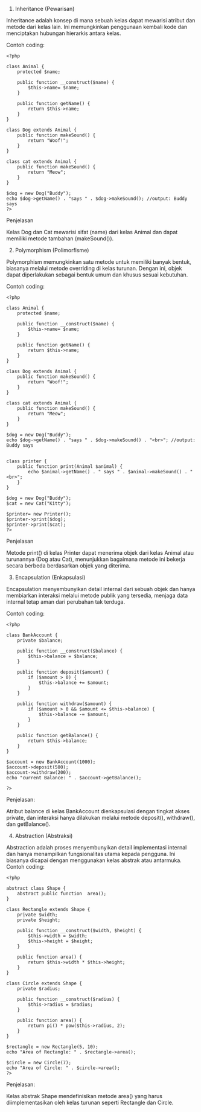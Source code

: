 1. Inheritance (Pewarisan)
   
Inheritance adalah konsep di mana sebuah kelas dapat mewarisi atribut dan
metode dari kelas lain. Ini memungkinkan penggunaan kembali kode dan
menciptakan hubungan hierarkis antara kelas.

Contoh coding:
```
<?php

class Animal {
    protected $name;

    public function __construct($name) {
        $this->name= $name;
    }

    public function getName() {
        return $this->name;
    }
}

class Dog extends Animal {
    public function makeSound() {
        return "Woof!";
    }
}

class cat extends Animal {
    public function makeSound() {
        return "Meow";
    }
}

$dog = new Dog("Buddy");
echo $dog->getName() . "says " . $dog->makeSound(); //output: Buddy says
?>
```
Penjelasan

Kelas Dog dan Cat mewarisi sifat (name) dari kelas Animal dan dapat memiliki
metode tambahan (makeSound()).

2. Polymorphism (Polimorfisme)
   
Polymorphism memungkinkan satu metode untuk memiliki banyak bentuk,
biasanya melalui metode overriding di kelas turunan. Dengan ini, objek dapat
diperlakukan sebagai bentuk umum dan khusus sesuai kebutuhan.

Contoh coding:
```
<?php

class Animal {
    protected $name;

    public function __construct($name) {
        $this->name= $name;
    }

    public function getName() {
        return $this->name;
    }
}

class Dog extends Animal {
    public function makeSound() {
        return "Woof!";
    }
}

class cat extends Animal {
    public function makeSound() {
        return "Meow";
    }
}

$dog = new Dog("Buddy");
echo $dog->getName() . "says " . $dog->makeSound() . "<br>"; //output: Buddy says


class printer {
    public function print(Animal $animal) {
        echo $animal->getName() . " says " . $animal->makeSound() . "<br>";
    }
}

$dog = new Dog("Buddy");
$cat = new Cat("Kitty");

$printer= new Printer();
$printer->print($dog);
$printer->print($cat);
?>
```
Penjelasan

Metode print() di kelas Printer dapat menerima objek dari kelas Animal atau
turunannya (Dog atau Cat), menunjukkan bagaimana metode ini bekerja secara
berbeda berdasarkan objek yang diterima.

3. Encapsulation (Enkapsulasi)
   
Encapsulation menyembunyikan detail internal dari sebuah objek dan hanya
membiarkan interaksi melalui metode publik yang tersedia, menjaga data internal
tetap aman dari perubahan tak terduga.

Contoh coding:
```
<?php

class BankAccount {
    private $balance;

    public function __construct($balance) {
        $this->balance = $balance;
    }

    public function deposit($amount) {
        if ($amount > 0) {
            $this->balance += $amount;
        }
    }

    public function withdraw($amount) {
        if ($amount > 0 && $amount <= $this->balance) {
            $this->balance -= $amount;
        }
    }

    public function getBalance() {
        return $this->balance;
    }
}

$account = new BankAccount(1000);
$account->deposit(500);
$account->withdraw(200);
echo "current Balance: " . $account->getBalance();

?>
```
Penjelasan:

Atribut balance di kelas BankAccount dienkapsulasi dengan tingkat akses private,
dan interaksi hanya dilakukan melalui metode deposit(), withdraw(), dan
getBalance().

4. Abstraction (Abstraksi)
   
Abstraction adalah proses menyembunyikan detail implementasi internal dan
hanya menampilkan fungsionalitas utama kepada pengguna. Ini biasanya dicapai
dengan menggunakan kelas abstrak atau antarmuka.
Contoh coding:
```
<?php

abstract class Shape {
    abstract public function  area();
}

class Rectangle extends Shape {
    private $width;
    private $height;

    public function __construct($width, $height) {
        $this->width = $width;
        $this->height = $height;
    }

    public function area() {
        return $this->width * $this->height;
    }
}

class Circle extends Shape {
    private $radius;

    public function __construct($radius) {
        $this->radius = $radius;
    }

    public function area() {
        return pi() * pow($this->radius, 2);
    }
}

$rectangle = new Rectangle(5, 10);
echo "Area of Rectangle: " . $rectangle->area();

$circle = new Circle(7);
echo "Area of Circle: " . $circle->area();
?>
```
Penjelasan:

Kelas abstrak Shape mendefinisikan metode area() yang harus diimplementasikan
oleh kelas turunan seperti Rectangle dan Circle.
